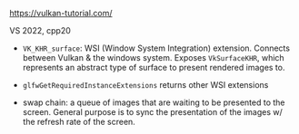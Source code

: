 https://vulkan-tutorial.com/

VS 2022, cpp20

- `VK_KHR_surface`: WSI (Window System Integration) extension. Connects between Vulkan & the windows
system. Exposes `VkSurfaceKHR`, which represents an abstract type of surface to present rendered
images to.


- `glfwGetRequiredInstanceExtensions` returns other WSI extensions

- swap chain: a queue of images that are waiting to be presented to the screen. General purpose is
  to sync the presentation of the images w/ the refresh rate of the screen.
